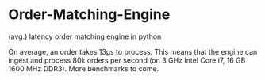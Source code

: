 # Order-Matching-Engine
 (avg.) latency order matching engine in python

On average, an order takes 13μs to process. This means that the engine can ingest and process 80k orders per second (on 3 GHz Intel Core i7, 16 GB 1600 MHz DDR3). More benchmarks to come.
